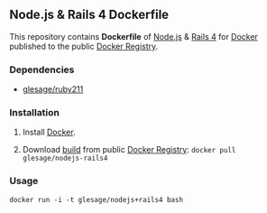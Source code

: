 ## Node.js & Rails 4 Dockerfile


This repository contains **Dockerfile** of [Node.js](http://nodejs.org/) & [Rails 4](http://rubyonrails.org/) for [Docker](https://www.docker.io/) published to the public [Docker Registry](https://index.docker.io/).


### Dependencies

* [glesage/ruby211](https://index.docker.io/u/glesage/ruby211)


### Installation

1. Install [Docker](https://www.docker.io/).

2. Download [build](https://index.docker.io/u/glesage/nodejs-rails4/) from public [Docker Registry](https://index.docker.io/): `docker pull glesage/nodejs-rails4`


### Usage

    docker run -i -t glesage/nodejs+rails4 bash
